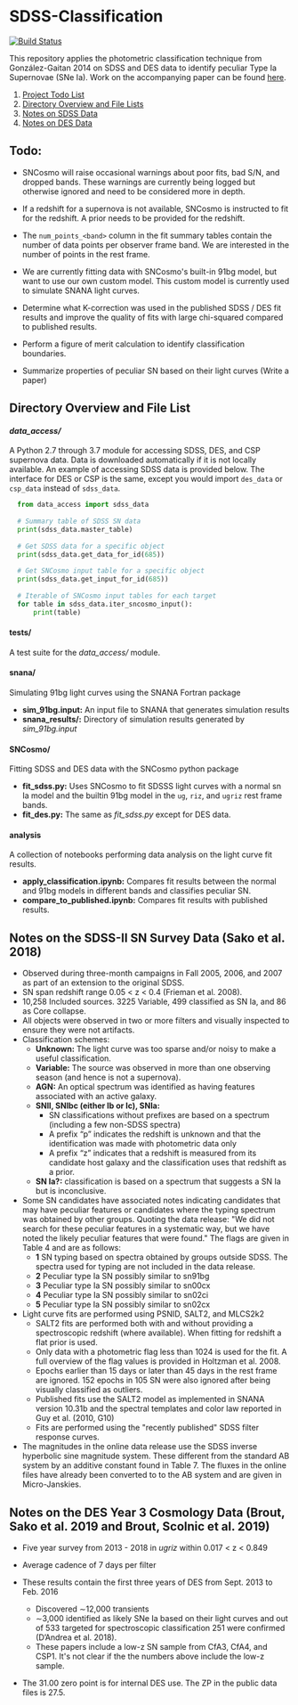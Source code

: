 # SDSS-Classification

  [![Build Status](https://travis-ci.com/mwvgroup/SDSS-Classification.svg?token=MKWwaqNeMpyaNQ2HGxM7&branch=master)](https://travis-ci.com/mwvgroup/SDSS-Classification)

  This repository applies the photometric classification technique from González-Gaitan 
  2014 on SDSS and DES data to identify peculiar Type Ia Supernovae (SNe Ia). 
  Work on the accompanying paper can be found [here](https://github.com/mwvgroup/91bg_paper).

1. [Project Todo List](#todo)
1. [Directory Overview and File Lists](#directory-overview-and-file-lists)
1. [Notes on SDSS Data](#notes-on-the-sdss-ii-sn-survey-data-sako-et-al-2018)
1. [Notes on DES Data](#notes-on-the-des-year-3-cosmology-data-brout-sako-et-al-2019-and-brout-scolnic-et-al-2019)

## Todo:

- SNCosmo will raise occasional warnings about poor fits, bad S/N, and dropped bands. These warnings are currently being logged but otherwise ignored and need to be considered more in depth.

- If a redshift for a supernova is not available, SNCosmo is instructed to fit for the redshift. A prior needs to be provided for the redshift.

- The `num_points_<band>` column in the fit summary tables contain the number of data points per observer frame band. We are interested in the number of points in the rest frame.

- We are currently fitting data with SNCosmo's built-in 91bg model, but want to use our own custom model. This custom model is currently used to simulate SNANA light curves.

- Determine what K-correction was used in the published SDSS / DES fit results and improve the quality of fits with large chi-squared compared to published results.

- Perform a figure of merit calculation to identify classification boundaries.

- Summarize properties of peculiar SN based on their light curves (Write a paper)

## Directory Overview and File List

#### *data_access/* 

  A Python 2.7 through 3.7 module for accessing SDSS, DES, and CSP supernova
  data. Data is downloaded automatically if it is not locally available. An
  example of accessing SDSS data is provided below. The interface for DES or
  CSP is the same, except you would import `des_data` or `csp_data` instead of
  `sdss_data`.

```python
  from data_access import sdss_data
  
  # Summary table of SDSS SN data
  print(sdss_data.master_table) 
  
  # Get SDSS data for a specific object
  print(sdss_data.get_data_for_id(685))
  
  # Get SNCosmo input table for a specific object
  print(sdss_data.get_input_for_id(685))
  
  # Iterable of SNCosmo input tables for each target
  for table in sdss_data.iter_sncosmo_input():
      print(table)
```

#### tests/

  A test suite for the *data_access/* module.

#### snana/ 

  Simulating 91bg light curves using the SNANA Fortran package

- **sim_91bg.input:** An input file to SNANA that generates simulation results
- **snana_results/:** Directory of simulation results generated by *sim_91bg.input*


#### SNCosmo/

  Fitting SDSS and DES data with the SNCosmo python package

- **fit_sdss.py:** Uses SNCosmo to fit SDSSS light curves with a normal sn Ia model and the builtin 91bg model in the `ug`, `riz`, and `ugriz` rest frame bands.
- **fit_des.py:** The same as *fit_sdss.py* except for DES data.

#### analysis

  A collection of notebooks performing data analysis on the light curve fit results.

- **apply_classification.ipynb:** Compares fit results between the normal and 91bg models in different bands and classifies peculiar SN.
- **compare_to_published.ipynb:** Compares fit results with published results.

## Notes on the SDSS-II SN Survey Data (Sako et al. 2018)

- Observed during three-month campaigns in Fall 2005, 2006, and 2007 as part of an extension to the original SDSS.
- SN span redshift range 0.05 < z < 0.4 (Frieman et al. 2008). 
- 10,258 Included sources. 3225 Variable, 499 classified as SN Ia, and 86 as Core collapse.
- All objects were observed in two or more filters and visually inspected to ensure they were not artifacts.
- Classification schemes:
  - **Unknown:** The light curve was too sparse and/or noisy to make a useful classification.
  - **Variable:** The source was observed in more than one observing season (and hence is not a supernova).
  - **AGN:** An optical spectrum was identified as having features associated with an active galaxy.
  - **SNII, SNIbc (either Ib or Ic), SNIa:** 
    - SN classifications without prefixes are based on a spectrum (including a few non-SDSS spectra)
    - A prefix “p” indicates the redshift is unknown and that the identification was made with photometric data only
    - A prefix “z” indicates that a redshift is measured from its candidate host galaxy and the classification uses that redshift as a prior. 
  - **SN Ia?:** classification is based on a spectrum that suggests a SN Ia but is inconclusive.
- Some SN candidates have associated notes indicating candidates that may have peculiar features or candidates where the typing spectrum was obtained by other groups. Quoting the data release: "We did not search for these peculiar features in a systematic way, but we have noted the likely peculiar features that were found." The flags are given in Table 4 and are as follows:
  - **1**  SN typing based on spectra obtained by groups outside SDSS. The spectra used for typing are not included in the data release. 
  - **2**  Peculiar type Ia SN possibly similar to sn91bg 
  - **3**  Peculiar type Ia SN possibly similar to sn00cx 
  - **4**  Peculiar type Ia SN possibly similar to sn02ci 
  - **5**  Peculiar type Ia SN possibly similar to sn02cx 
- Light curve fits are performed using PSNID, SALT2, and MLCS2k2
  - SALT2 fits are performed both with and without providing a spectroscopic redshift (where available). When fitting for redshift a flat prior is used.
  - Only data with a photometric flag less than 1024 is used for the fit. A full overview of the flag values is provided in Holtzman et al. 2008.
  - Epochs earlier than 15 days or later than 45 days in the rest frame are ignored. 152 epochs in 105 SN were also ignored after being visually classified as outliers.
  - Published fits use the SALT2 model as implemented in SNANA version 10.31b and the spectral templates and color law reported in Guy et al. (2010, G10)
  - Fits are performed using the "recently published" SDSS filter response curves.
- The magnitudes in the online data release use the SDSS inverse hyperbolic sine magnitude system. These different from the standard AB system by an additive constant found in Table 7. The fluxes in the online files have already been converted to to the AB system and are given in Micro-Janskies.

## Notes on the DES Year 3 Cosmology Data (Brout, Sako et al. 2019 and Brout, Scolnic et al. 2019) 

- Five year survey from 2013 - 2018 in *ugriz* within 0.017 < z < 0.849
-  Average cadence of 7 days per filter
- These results contain the first three years of DES from Sept. 2013 to Feb. 2016
  - Discovered ∼12,000 transients
  - ∼3,000 identified as likely SNe Ia based on their light curves and out of 533 targeted for spectroscopic classification 251 were confirmed (D’Andrea et al. 2018).
  - These papers include a low-z SN sample from CfA3, CfA4, and CSP1. It's not clear if the the numbers above include the low-z sample.
  
- The 31.00 zero point is for internal DES use. The ZP in the public data files is 27.5.
